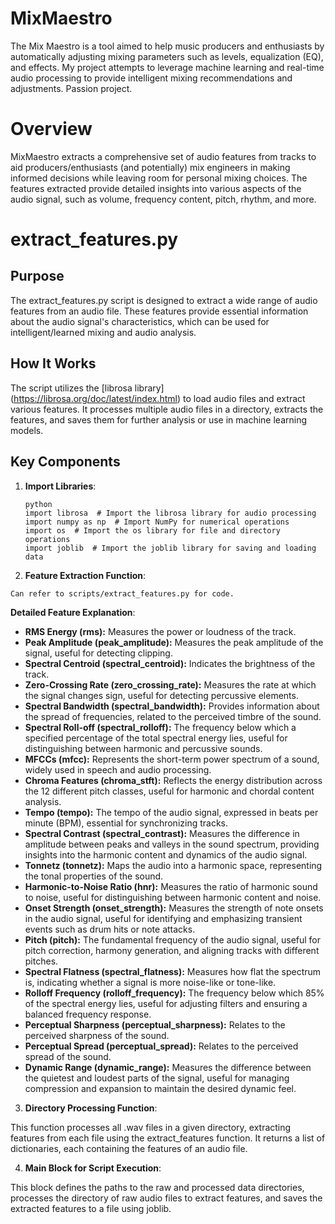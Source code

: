 # MixMaestro
The Mix Maestro is a tool aimed to help music producers and enthusiasts by automatically adjusting mixing parameters such as levels, equalization (EQ), and effects. My project attempts to leverage machine learning and real-time audio processing to provide intelligent mixing recommendations and adjustments. Passion project.

# Overview
MixMaestro extracts a comprehensive set of audio features from tracks to aid producers/enthusiasts (and potentially) mix engineers in making informed decisions while leaving room for personal mixing choices. The features extracted provide detailed insights into various aspects of the audio signal, such as volume, frequency content, pitch, rhythm, and more.



# extract_features.py

  ## Purpose

  The extract_features.py script is designed to extract a wide range of audio features from an audio file. These features provide essential information about the audio signal's characteristics, which can be used for intelligent/learned mixing and audio analysis.  

  ## How It Works

  The script utilizes the [librosa library] (https://librosa.org/doc/latest/index.html) to load audio files and extract various features. It processes multiple audio files in a directory, extracts the features, and saves them for further analysis or use in machine learning models.

  ## Key Components

  1. **Import Libraries**:
      ```
      python
      import librosa  # Import the librosa library for audio processing
      import numpy as np  # Import NumPy for numerical operations
      import os  # Import the os library for file and directory operations
      import joblib  # Import the joblib library for saving and loading data
      ```

  2. **Feature Extraction Function**:

    Can refer to scripts/extract_features.py for code.

  **Detailed Feature Explanation**:

- **RMS Energy (rms):** Measures the power or loudness of the track.
- **Peak Amplitude (peak_amplitude):** Measures the peak amplitude of the signal, useful for detecting clipping.
- **Spectral Centroid (spectral_centroid):** Indicates the brightness of the track.
- **Zero-Crossing Rate (zero_crossing_rate):** Measures the rate at which the signal changes sign, useful for detecting percussive elements.
- **Spectral Bandwidth (spectral_bandwidth):** Provides information about the spread of frequencies, related to the perceived timbre of the sound.
- **Spectral Roll-off (spectral_rolloff):** The frequency below which a specified percentage of the total spectral energy lies, useful for distinguishing between harmonic and percussive sounds.
- **MFCCs (mfcc):** Represents the short-term power spectrum of a sound, widely used in speech and audio processing.
- **Chroma Features (chroma_stft):** Reflects the energy distribution across the 12 different pitch classes, useful for harmonic and chordal content analysis.
- **Tempo (tempo):** The tempo of the audio signal, expressed in beats per minute (BPM), essential for synchronizing tracks.
- **Spectral Contrast (spectral_contrast):** Measures the difference in amplitude between peaks and valleys in the sound spectrum, providing insights into the harmonic content and dynamics of the audio signal.
- **Tonnetz (tonnetz):** Maps the audio into a harmonic space, representing the tonal properties of the sound.
- **Harmonic-to-Noise Ratio (hnr):** Measures the ratio of harmonic sound to noise, useful for distinguishing between harmonic content and noise.
- **Onset Strength (onset_strength):** Measures the strength of note onsets in the audio signal, useful for identifying and emphasizing transient events such as drum hits or note attacks.
- **Pitch (pitch):** The fundamental frequency of the audio signal, useful for pitch correction, harmony generation, and aligning tracks with different pitches.
- **Spectral Flatness (spectral_flatness):** Measures how flat the spectrum is, indicating whether a signal is more noise-like or tone-like.
- **Rolloff Frequency (rolloff_frequency):** The frequency below which 85% of the spectral energy lies, useful for adjusting filters and ensuring a balanced frequency response.
- **Perceptual Sharpness (perceptual_sharpness):** Relates to the perceived sharpness of the sound.
- **Perceptual Spread (perceptual_spread):** Relates to the perceived spread of the sound.
- **Dynamic Range (dynamic_range):** Measures the difference between the quietest and loudest parts of the signal, useful for managing compression and expansion to maintain the desired dynamic feel.

    

3. **Directory Processing Function**:

  This function processes all .wav files in a given directory, extracting features from each file using the extract_features function. It returns a list of dictionaries, each containing the features of an audio file.

4. **Main Block for Script Execution**:
 
  This block defines the paths to the raw and processed data directories, processes the directory of raw audio files to extract features, and saves the extracted features to a file using joblib.


        

    

